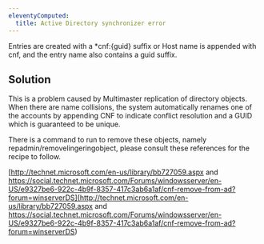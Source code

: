 ```yaml
---
eleventyComputed:
  title: Active Directory synchronizer error
---
```

Entries are created with a *cnf:{guid} suffix or Host name is appended with cnf, and the entry name also contains a guid suffix.
## Solution
This is a problem caused by Multimaster replication of directory objects. When there are name collisions, the system automatically renames one of the accounts by appending CNF to indicate conflict resolution and a GUID which is guaranteed to be unique.  

There is a command to run to remove these objects, namely repadmin/removelingeringobject, please consult these references for the recipe to follow.  

[http://technet.microsoft.com/en-us/library/bb727059.aspx and https://social.technet.microsoft.com/Forums/windowsserver/en-US/e9327be6-922c-4b9f-8357-417c3ab6a1af/cnf-remove-from-ad?forum=winserverDS](http://technet.microsoft.com/en-us/library/bb727059.aspx and https://social.technet.microsoft.com/Forums/windowsserver/en-US/e9327be6-922c-4b9f-8357-417c3ab6a1af/cnf-remove-from-ad?forum=winserverDS)
